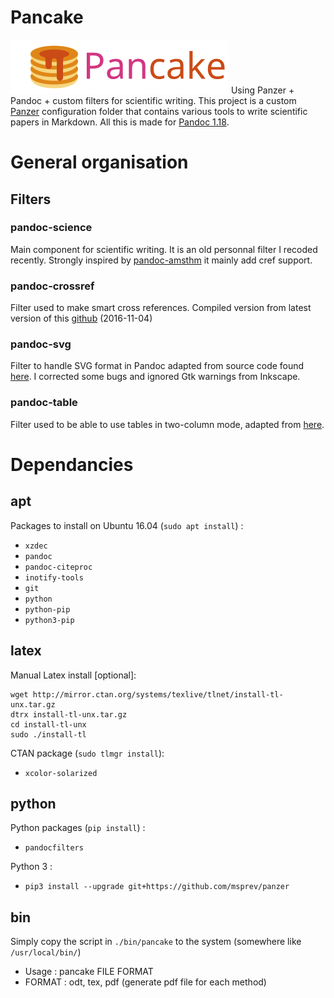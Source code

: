 # Pancake
![Pancakes !](https://raw.githubusercontent.com/grea09/pancake/master/graphics/pancake_inline.svg)
Using Panzer + Pandoc + custom filters for scientific writing. 
This project is a custom [Panzer](https://github.com/msprev/panzer) configuration folder that contains various tools to write scientific papers in Markdown.
All this is made for [Pandoc 1.18](https://github.com/jgm/pandoc).

# General organisation

## Filters
### pandoc-science
Main component for scientific writing. It is an old personnal filter I recoded recently. 
Strongly inspired by [pandoc-amsthm](https://github.com/ickc/pandoc-amsthm) it mainly add cref support.

### pandoc-crossref
Filter used to make smart cross references. Compiled version from latest version of this [github](https://github.com/lierdakil/pandoc-crossref) (2016-11-04) 

### pandoc-svg
Filter to handle SVG format in Pandoc adapted from source code found [here](https://github.com/jgm/pandoc/issues/265#issuecomment-27317316). 
I corrected some bugs and ignored Gtk warnings from Inkscape.

### pandoc-table
Filter used to be able to use tables in two-column mode, adapted from [here](https://groups.google.com/forum/#!msg/pandoc-discuss/RUC-tuu_qf0/h-H3RRVt1coJ).

# Dependancies

## apt
Packages to install on Ubuntu 16.04 (`sudo apt install`) :

<!--* texlive-science * texlive-fonts-recommended * texlive-latex-extra * texlive-generic-extra-->
* `xzdec`
* `pandoc`
* `pandoc-citeproc`
* `inotify-tools`
* `git`
* `python`
* `python-pip`
* `python3-pip`

## latex
Manual Latex install [optional]:

```
wget http://mirror.ctan.org/systems/texlive/tlnet/install-tl-unx.tar.gz
dtrx install-tl-unx.tar.gz
cd install-tl-unx
sudo ./install-tl
```

CTAN package (`sudo tlmgr install`):

* `xcolor-solarized`

## python
Python packages (`pip install`) :

* `pandocfilters`

Python 3 :

* `pip3 install --upgrade git+https://github.com/msprev/panzer`

## bin

Simply copy the script in `./bin/pancake` to the system (somewhere like `/usr/local/bin/`)

* Usage : pancake FILE FORMAT
* FORMAT : odt, tex, pdf (generate pdf file for each method)

